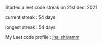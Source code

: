 Started a leet code streak on 21st dec. 2021

current streak : 54 days

longest streak : 54 days

My Leet code profile : [jha_shivamm](https://leetcode.com/jha_shivamm/)


